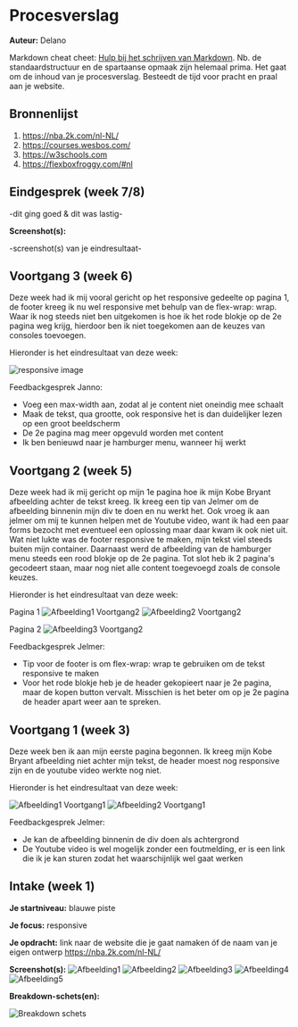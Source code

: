 # Procesverslag
**Auteur:** Delano

Markdown cheat cheet: [Hulp bij het schrijven van Markdown](https://github.com/adam-p/markdown-here/wiki/Markdown-Cheatsheet). Nb. de standaardstructuur en de spartaanse opmaak zijn helemaal prima. Het gaat om de inhoud van je procesverslag. Besteedt de tijd voor pracht en praal aan je website.



## Bronnenlijst
1. https://nba.2k.com/nl-NL/
2. https://courses.wesbos.com/
3. https://w3schools.com
4. https://flexboxfroggy.com/#nl



## Eindgesprek (week 7/8)

-dit ging goed & dit was lastig-

**Screenshot(s):**

-screenshot(s) van je eindresultaat-



## Voortgang 3 (week 6)

Deze week had ik mij vooral gericht op het responsive gedeelte op pagina 1, de footer kreeg ik nu wel responsive met behulp van de flex-wrap: wrap.
Waar ik nog steeds niet ben uitgekomen is hoe ik het rode blokje op de 2e pagina weg krijg, hierdoor ben ik niet toegekomen aan de keuzes van consoles toevoegen. 

Hieronder is het eindresultaat van deze week:

![responsive image](images/responsive_2k21.gif)

Feedbackgesprek Janno:

- Voeg een max-width aan, zodat al je content niet oneindig mee schaalt
- Maak de tekst, qua grootte, ook responsive het is dan duidelijker lezen op een groot beeldscherm
- De 2e pagina mag meer opgevuld worden met content
- Ik ben benieuwd naar je hamburger menu, wanneer hij werkt



## Voortgang 2 (week 5)
Deze week had ik mij gericht op mijn 1e pagina hoe ik mijn Kobe Bryant afbeelding achter de tekst kreeg. Ik kreeg een tip van Jelmer om de afbeelding binnenin mijn div te doen en nu werkt het. Ook vroeg ik aan jelmer om mij te kunnen helpen met de Youtube video, want ik had een paar forms bezocht met eventueel een oplossing maar daar kwam ik ook niet uit. Wat niet lukte was de footer responsive te maken, mijn tekst viel steeds buiten mijn container. Daarnaast werd de afbeelding van de hamburger menu steeds een rood blokje op de 2e pagina. Tot slot heb ik 2 pagina's gecodeert staan, maar nog niet alle content toegevoegd zoals de console keuzes.

Hieronder is het eindresultaat van deze week:

Pagina 1
![Afbeelding1 Voortgang2](images/Voortgang2.png)
![Afbeelding2 Voortgang2](images/Voortgang2_2.png)

Pagina 2
![Afbeelding3 Voortgang2](images/Voortgang2_3.png)

Feedbackgesprek Jelmer:

- Tip voor de footer is om flex-wrap: wrap te gebruiken om de tekst responsive te maken
- Voor het rode blokje heb je de header gekopieert naar je 2e pagina, maar de kopen button vervalt. Misschien is het beter om op je 2e pagina de header apart weer aan te spreken.



## Voortgang 1 (week 3)
Deze week ben ik aan mijn eerste pagina begonnen. Ik kreeg mijn Kobe Bryant afbeelding niet achter mijn tekst, de header moest nog responsive zijn en de youtube video werkte nog niet.

Hieronder is het eindresultaat van deze week:

![Afbeelding1 Voortgang1](images/Voortgang1.png)
![Afbeelding2 Voortgang1](images/Voortgang1_2.png)

Feedbackgesprek Jelmer:

- Je kan de afbeelding binnenin de div doen als achtergrond
- De Youtube video is wel mogelijk zonder een foutmelding, er is een link die ik je kan sturen zodat het waarschijnlijk wel gaat werken



## Intake (week 1)

**Je startniveau:** blauwe piste

**Je focus:** responsive

**Je opdracht:** link naar de website die je gaat namaken óf de naam van je eigen ontwerp 
https://nba.2k.com/nl-NL/

**Screenshot(s):**
![Afbeelding1](images/Afbeelding1.png)
![Afbeelding2](images/Afbeelding2.png)
![Afbeelding3](images/Afbeelding3.png)
![Afbeelding4](images/Afbeelding4.png)
![Afbeelding5](images/Afbeelding5.png)


**Breakdown-schets(en):**

![Breakdown schets](images/Breakdown.jpg) 
